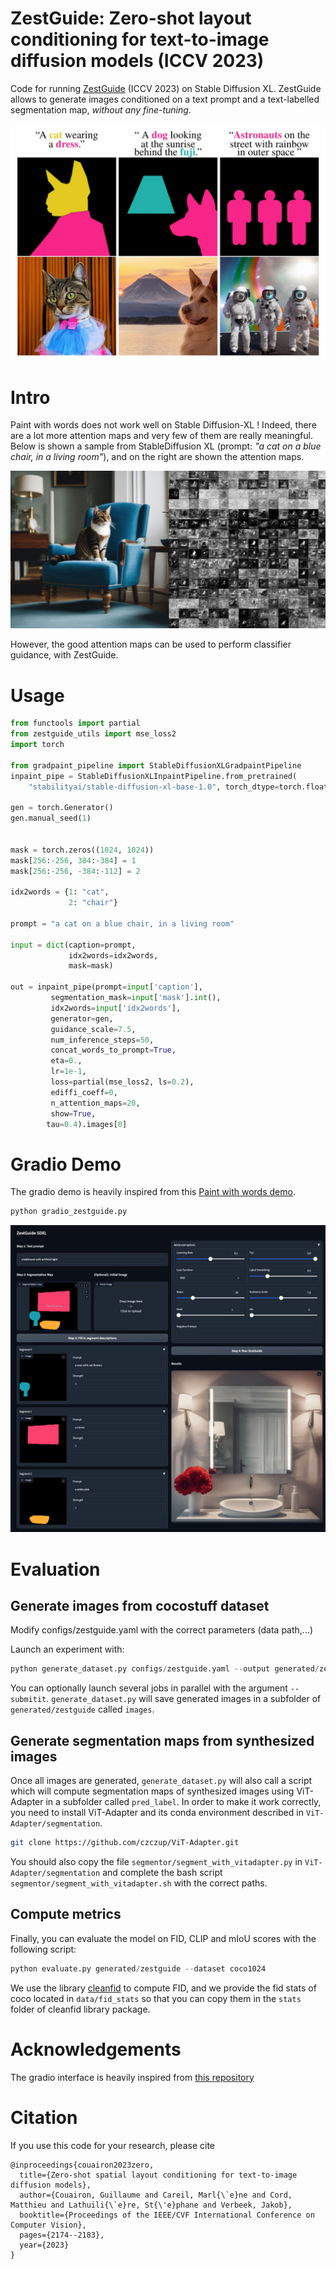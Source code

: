# ZestGuide: Zero-shot layout conditioning for text-to-image diffusion models (ICCV 2023)

Code for running [ZestGuide](https://arxiv.org/abs/2306.13754) (ICCV 2023) on Stable Diffusion XL.
ZestGuide allows to generate images conditioned on a text prompt and a text-labelled segmentation map, *without any fine-tuning*.

![img](assets/zestguide_examples.jpg)

# Intro

Paint with words does not work well on Stable Diffusion-XL ! Indeed, there are a lot more attention maps and very few of them are really meaningful. Below is shown a sample from StableDiffusion XL (prompt: *"a cat on a blue chair, in a living room"*), and on the right are shown the attention maps.

![img](assets/att_maps.jpg)

However, the good attention maps can be used to perform classifier guidance, with ZestGuide.


# Usage

```python
from functools import partial
from zestguide_utils import mse_loss2
import torch

from gradpaint_pipeline import StableDiffusionXLGradpaintPipeline
inpaint_pipe = StableDiffusionXLInpaintPipeline.from_pretrained(
    "stabilityai/stable-diffusion-xl-base-1.0", torch_dtype=torch.float16)

gen = torch.Generator()
gen.manual_seed(1)


mask = torch.zeros((1024, 1024))
mask[256:-256, 384:-384] = 1
mask[256:-256, -384:-112] = 2

idx2words = {1: "cat",
             2: "chair"}

prompt = "a cat on a blue chair, in a living room"

input = dict(caption=prompt,
             idx2words=idx2words,
             mask=mask)

out = inpaint_pipe(prompt=input['caption'], 
         segmentation_mask=input['mask'].int(),
         idx2words=input['idx2words'],
         generator=gen,
         guidance_scale=7.5,
         num_inference_steps=50,
         concat_words_to_prompt=True,
         eta=0.,
         lr=1e-1,
         loss=partial(mse_loss2, ls=0.2),
         ediffi_coeff=0,
         n_attention_maps=20,
         show=True,
        tau=0.4).images[0]

```

# Gradio Demo

The gradio demo is heavily inspired from this [Paint with words demo](https://github.com/cloneofsimo/paint-with-words-sd/).

```python
python gradio_zestguide.py
```

![img](assets/gradio_screenshot.jpg)

# Evaluation

## Generate images from cocostuff dataset

Modify configs/zestguide.yaml with the correct parameters (data path,...)


Launch an experiment with:
```python
python generate_dataset.py configs/zestguide.yaml --output generated/zestguide 
```
You can optionally launch several jobs in parallel with the argument `--submitit`.
`generate_dataset.py` will save generated images in a subfolder of `generated/zestguide` called `images`. 


## Generate segmentation maps from synthesized images

Once all images are generated, `generate_dataset.py` will also call a script which will compute segmentation maps of synthesized images using ViT-Adapter in a subfolder called `pred_label`.
In order to make it work correctly, you need to install ViT-Adapter and its conda environment described in `ViT-Adapter/segmentation`.
```sh
git clone https://github.com/czczup/ViT-Adapter.git
```
You should also copy the file `segmentor/segment_with_vitadapter.py` in `ViT-Adapter/segmentation` and complete the bash script `segmentor/segment_with_vitadapter.sh` with the correct paths.

## Compute metrics
Finally, you can evaluate the model on FID, CLIP and mIoU scores with the following script:

```python
python evaluate.py generated/zestguide --dataset coco1024
```
We use the library [cleanfid](https://github.com/GaParmar/clean-fid) to compute FID, and we provide the fid stats of coco located in `data/fid_stats` so that you can copy them in the `stats` folder of cleanfid library package.


# Acknowledgements

The gradio interface is heavily inspired from [this repository](https://github.com/cloneofsimo/paint-with-words-sd/)

# Citation

If you use this code for your research, please cite

```
@inproceedings{couairon2023zero,
  title={Zero-shot spatial layout conditioning for text-to-image diffusion models},
  author={Couairon, Guillaume and Careil, Marl{\`e}ne and Cord, Matthieu and Lathuili{\`e}re, St{\'e}phane and Verbeek, Jakob},
  booktitle={Proceedings of the IEEE/CVF International Conference on Computer Vision},
  pages={2174--2183},
  year={2023}
}
```
